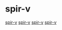 # spir-v

[spir-v](https://github.com/KhronosGroup/glslang)
[spir-v](https://github.com/crosire/reshade)
[spir-v](https://github.com/MaikKlein/rlsl)
[spir-v](https://github.com/microsoft/ShaderConductor)
